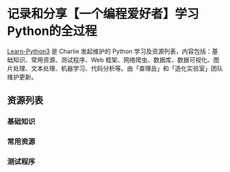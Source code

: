 # 记录和分享【一个编程爱好者】学习Python的全过程
[Learn-Python3](https://github.com/ZlphaCharlie/Learn_Python3/) 是 Charlie 发起维护的 Python 学习及资源列表，内容包括：基础知识、常用资源、测试程序、Web 框架、网络爬虫、数据库、数据可视化、图片处理、文本处理、机器学习、代码分析等。由「查理岳」和「造化实验室」团队维护更新。
## 资源列表
### 基础知识

### 常用资源

### 测试程序
